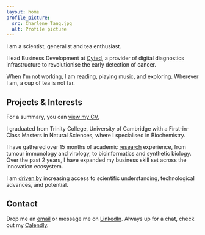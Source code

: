 ```yaml
---
layout: home
profile_picture:
  src: Charlene_Tang.jpg
  alt: Profile picture
---
```


<p>
I am a scientist, generalist and tea enthusiast. 

I lead Business Development at [Cyted](cyted.ai), a provider of digital diagnostics infrastructure to revolutionise the early detection of cancer.

When I'm not working, I am reading, playing music, and exploring. Wherever I am, a cup of tea is not far.

## Projects & Interests

For a summary, you can [view my CV.](CV_Charlene_Tang_2020-12.pdf)

I graduated from Trinity College, University of Cambridge with a First-in-Class Masters in Natural Sciences, where I specialised in Biochemistry. 

I have gathered over 15 months of academic [research](projects.md) experience, from tumour immunology and virology, to bioinformatics and synthetic biology. Over the past 2 years, I have expanded my business skill set across the innovation ecosystem. 

I am [driven by](interests.md) increasing access to scientific understanding, technological advances, and potential.

## Contact
Drop me an [email](emailto:charleneostang@yahoo.com) or message me on [LinkedIn](http://linkedin.com/in/charleneostang). Always up for a chat, check out my [Calendly](https://calendly.com/charleneostang/30min).

